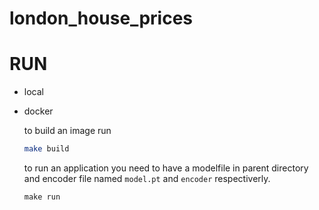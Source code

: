 # london_house_prices


# RUN

+ local




+ docker

    to build an image run
    
    ```bash
    make build
    ```

    to run an application you need to have a 
    modelfile in parent directory and encoder file named `model.pt` and `encoder` respectiverly.
    ```
    make run
    ```